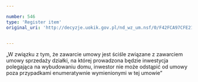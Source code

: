 ```yaml
---

number: 546
type: 'Register item'
original_uri: 'http://decyzje.uokik.gov.pl/nd_wz_um.nsf/0/F42FCA97CFE21BA8C12572DD003295CE?OpenDocument'


---
```


„W związku z tym, że zawarcie umowy jest ściśle związane z zawarciem umowy sprzedaży działki, na której prowadzona będzie inwestycja polegająca na wybudowaniu domu, inwestor nie może odstąpić od umowy poza przypadkami enumeratywnie wymienionymi w tej umowie”
